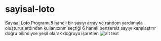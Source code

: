 # sayisal-loto
Sayısal Loto Programı,6 haneli bir sayıyı array ve random yardımıyla oluşturur ardından kullanıcının seçtiği 6 haneli benzersiz sayıyı karşılaştırır doğru bilindiyse yeşil olarak doğruyu işaretler.
![alt text]('https://www.hizliresim.com/7fsn8re')
